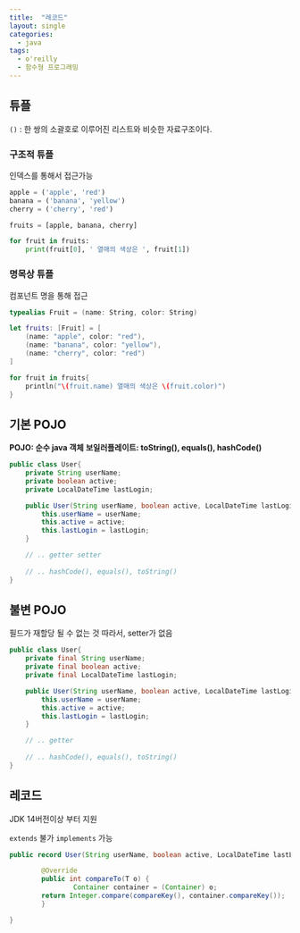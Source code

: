 ```yaml
---
title:  "레코드"
layout: single
categories:
  - java
tags:
  - o'reilly
  - 함수형 프로그래밍
---
```


## 튜플
`()` : 한 쌍의 소괄호로 이루어진 리스트와 비슷한 자료구조이다.

### 구조적 튜플
인덱스를 통해서 접근가능

```python
apple = ('apple', 'red')
banana = ('banana', 'yellow')
cherry = ('cherry', 'red')

fruits = [apple, banana, cherry]

for fruit in fruits:
    print(fruit[0], ' 열매의 색상은 ', fruit[1]) 
```

### 명목상 튜플
컴포넌트 명을 통해 접근

```swift
typealias Fruit = (name: String, color: String)

let fruits: [Fruit] = [
    (name: "apple", color: "red"),
    (name: "banana", color: "yellow"),
    (name: "cherry", color: "red")
]

for fruit in fruits{
    println("\(fruit.name) 열매의 색상은 \(fruit.color)")
}
```

## 기본 POJO
**POJO: 순수 java 객체**
**보일러플레이트: toString(), equals(), hashCode()**
```java
public class User{
    private String userName;
    private boolean active;
    private LocalDateTime lastLogin;

    public User(String userName, boolean active, LocalDateTime lastLogin){
        this.userName = userName;
        this.active = active;
        this.lastLogin = lastLogin;
    }

    // .. getter setter
    
    // .. hashCode(), equals(), toString()
}
```

## 불변 POJO
필드가 재할당 될 수 없는 것 따라서, setter가 없음

```java
public class User{
    private final String userName;
    private final boolean active;
    private final LocalDateTime lastLogin;

    public User(String userName, boolean active, LocalDateTime lastLogin){
        this.userName = userName;
        this.active = active;
        this.lastLogin = lastLogin;
    }

    // .. getter
    
    // .. hashCode(), equals(), toString()
}
```

## 레코드
JDK 14버전이상 부터 지원

`extends` 불가 `implements` 가능

```java
public record User(String userName, boolean active, LocalDateTime lastLogin, int compareKey) implements Comparable<T>{

		@Override
		public int compareTo(T o) {
				Container container = (Container) o;
        return Integer.compare(compareKey(), container.compareKey());
		}

}
```



